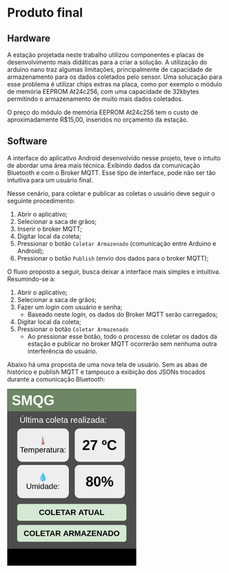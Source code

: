 # Produto final

##  Hardware 

A estação projetada neste trabalho utilizou componentes e placas de desenvolvimento mais didáticas para a criar a solução. A utilização do arduino nano traz algumas limitações, principalmente de capacidade de armazenamento para os dados coletados pelo sensor.
Uma solucação para esse problema é utilizar chips extras na placa, como por exemplo o módulo de memória EEPROM At24c256, com uma capacidade de 32kbytes permitindo o armazenamento de muito mais dados coletados.

O preço do módulo de memória EEPROM At24c256 tem o custo de aproximadamente R$15,00, inseridos no orçamento da estação.



## Software

A interface do aplicativo Android desenvolvido nesse projeto, teve o intuito de abordar uma área mais técnica. Exibindo dados da comunicação Bluetooth e com o Broker MQTT. Esse tipo de interface, pode não ser tão intuitiva para um usuário final.

Nesse cenário, para coletar e publicar as coletas o usuário deve seguir o seguinte procedimento:

1. Abrir o aplicativo;
2. Selecionar a saca de grãos;
3. Inserir o broker MQTT;
4. Digitar local da coleta;
5. Pressionar o botão `Coletar Armazenado` (comunicação entre Arduino e Android);
6. Pressionar o botão `Publish` (envio dos dados para o broker MQTT);

O fluxo proposto a seguir, busca deixar a interface mais simples e intuitiva. Resumindo-se a:

1. Abrir o aplicativo;
2. Selecionar a saca de grãos;
3. Fazer um *login* com usuário e senha;
    - Baseado neste *login*, os dados do Broker MQTT serão carregados;
4. Digitar local da coleta;
5. Pressionar o botão `Coletar Armazenado`
    - Ao pressionar esse botão, todo o processo de coletar os dados da estação e publicar no broker MQTT ocorrerão sem nenhuma outra interferência do usuário.

Abaixo há uma proposta de uma nova tela de usuário. Sem as abas de histórico e publish MQTT e tampouco a exibição dos JSONs trocados durante a comunicação Bluetooth:

<img src="img/softprop.png" alt="drawing" width="300"/>
